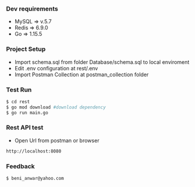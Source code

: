 ### Dev requirements

 - MySQL => v.5.7 
 - Redis => 6.9.0
 - Go => 1.15.5
 
###  Project Setup

- Import schema.sql from folder Database/schema.sql to local enviroment
- Edit .env configuration at rest/.env 
- Import Postman Collection at postman_collection folder

### Test Run

```sh
$ cd rest
$ go mod download #download dependency
$ go run main.go
```

### Rest API test

- Open Url from postman or browser

```sh
http://localhost:8080
```

### Feedback 
```sh
$ beni_anwar@yahoo.com
```